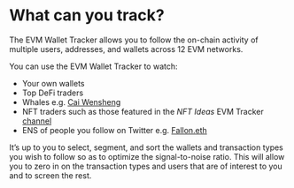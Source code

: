 # What can you track?

The EVM Wallet Tracker allows you to follow the on-chain activity of multiple users, addresses, and wallets across 12 EVM networks.

You can use the EVM Wallet Tracker to watch:

* Your own wallets
* Top DeFi traders
* Whales e.g. [Cai Wensheng](https://etherscan.io/address/0x4093fbe60ab50ab79a5bd32fa2adec255372f80e)
* NFT traders such as those featured in the _NFT Ideas_ EVM Tracker [channel](https://t.me/NFTideasEVMTracker)
* ENS of people you follow on Twitter e.g. [Fallon.eth](https://twitter.com/jimmyfallon)

It’s up to you to select, segment, and sort the wallets and transaction types you wish to follow so as to optimize the signal-to-noise ratio. This will allow you to zero in on the transaction types and users that are of interest to you and to screen the rest.
